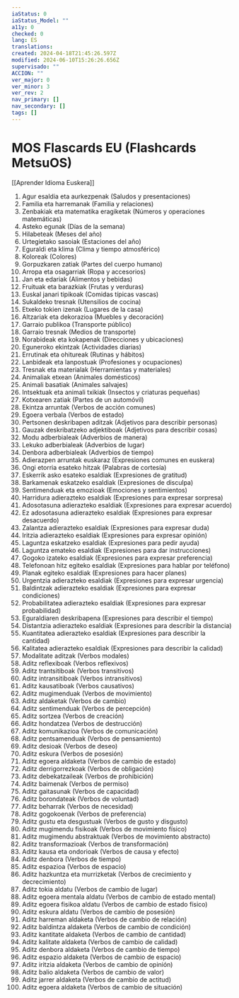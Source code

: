 ```yaml
---
iaStatus: 0
iaStatus_Model: ""
a11y: 0
checked: 0
lang: ES
translations: 
created: 2024-04-18T21:45:26.597Z
modified: 2024-06-10T15:26:26.656Z
supervisado: ""
ACCION: ""
ver_major: 0
ver_minor: 3
ver_rev: 2
nav_primary: []
nav_secondary: []
tags: []
---
```

# MOS Flascards EU (Flashcards MetsuOS)

[[Aprender Idioma Euskera]]

1. Agur esaldia eta aurkezpenak (Saludos y presentaciones)
2. Familia eta harremanak (Familia y relaciones)
3. Zenbakiak eta matematika eragiketak (Números y operaciones matemáticas)
4. Asteko egunak (Días de la semana)
5. Hilabeteak (Meses del año)
6. Urtegietako sasoiak (Estaciones del año)
7. Eguraldi eta klima (Clima y tiempo atmosférico)
8. Koloreak (Colores)
9. Gorpuzkaren zatiak (Partes del cuerpo humano)
10. Arropa eta osagarriak (Ropa y accesorios)
11. Jan eta edariak (Alimentos y bebidas)
12. Fruituak eta barazkiak (Frutas y verduras)
13. Euskal janari tipikoak (Comidas típicas vascas)
14. Sukaldeko tresnak (Utensilios de cocina)
15. Etxeko tokien izenak (Lugares de la casa)
16. Altzariak eta dekorazioa (Muebles y decoración)
17. Garraio publikoa (Transporte público)
18. Garraio tresnak (Medios de transporte)
19. Norabideak eta kokapenak (Direcciones y ubicaciones)
20. Eguneroko ekintzak (Actividades diarias)
21. Errutinak eta ohitureak (Rutinas y hábitos)
22. Lanbideak eta lanpostuak (Profesiones y ocupaciones)
23. Tresnak eta materialak (Herramientas y materiales)
24. Animaliak etxean (Animales domésticos)
25. Animali basatiak (Animales salvajes)
26. Intsektuak eta animali txikiak (Insectos y criaturas pequeñas)
27. Kotxearen zatiak (Partes de un automóvil)
28. Ekintza arruntak (Verbos de acción comunes)
29. Egoera verbala (Verbos de estado)
30. Pertsonen deskribapen aditzak (Adjetivos para describir personas)
31. Gauzak deskribatzeko adjektiboak (Adjetivos para describir cosas)
32. Modu adberbialeak (Adverbios de manera)
33. Lekuko adberbialeak (Adverbios de lugar)
34. Denbora adberbialeak (Adverbios de tiempo)
35. Adierazpen arruntak euskaraz (Expresiones comunes en euskera)
36. Ongi etorria esateko hitzak (Palabras de cortesía)
37. Eskerrik asko esateko esaldiak (Expresiones de gratitud)
38. Barkamenak eskatzeko esaldiak (Expresiones de disculpa)
39. Sentimenduak eta emozioak (Emociones y sentimientos)
40. Harridura adierazteko esaldiak (Expresiones para expresar sorpresa)
41. Adosotasuna adierazteko esaldiak (Expresiones para expresar acuerdo)
42. Ez adosotasuna adierazteko esaldiak (Expresiones para expresar desacuerdo)
43. Zalantza adierazteko esaldiak (Expresiones para expresar duda)
44. Iritzia adierazteko esaldiak (Expresiones para expresar opinión)
45. Laguntza eskatzeko esaldiak (Expresiones para pedir ayuda)
46. Laguntza emateko esaldiak (Expresiones para dar instrucciones)
47. Gogoko izateko esaldiak (Expresiones para expresar preferencia)
48. Telefonoan hitz egiteko esaldiak (Expresiones para hablar por teléfono)
49. Planak egiteko esaldiak (Expresiones para hacer planes)
50. Urgentzia adierazteko esaldiak (Expresiones para expresar urgencia)
51. Baldintzak adierazteko esaldiak (Expresiones para expresar condiciones)
52. Probabilitatea adierazteko esaldiak (Expresiones para expresar probabilidad)
53. Eguraldiaren deskribapena (Expresiones para describir el tiempo)
54. Distantzia adierazteko esaldiak (Expresiones para describir la distancia)
55. Kuantitatea adierazteko esaldiak (Expresiones para describir la cantidad)
56. Kalitatea adierazteko esaldiak (Expresiones para describir la calidad)
57. Modalitate aditzak (Verbos modales)
58. Aditz reflexiboak (Verbos reflexivos)
59. Aditz trantsitiboak (Verbos transitivos)
60. Aditz intransitiboak (Verbos intransitivos)
61. Aditz kausatiboak (Verbos causativos)
62. Aditz mugimenduak (Verbos de movimiento)
63. Aditz aldaketak (Verbos de cambio)
64. Aditz sentimenduak (Verbos de percepción)
65. Aditz sortzea (Verbos de creación)
66. Aditz hondatzea (Verbos de destrucción)
67. Aditz komunikazioa (Verbos de comunicación)
68. Aditz pentsamenduak (Verbos de pensamiento)
69. Aditz desioak (Verbos de deseo)
70. Aditz eskura (Verbos de posesión)
71. Aditz egoera aldaketa (Verbos de cambio de estado)
72. Aditz derrigorrezkoak (Verbos de obligación)
73. Aditz debekatzaileak (Verbos de prohibición)
74. Aditz baimenak (Verbos de permiso)
75. Aditz gaitasunak (Verbos de capacidad)
76. Aditz borondateak (Verbos de voluntad)
77. Aditz beharrak (Verbos de necesidad)
78. Aditz gogokoenak (Verbos de preferencia)
79. Aditz gustu eta desgustuak (Verbos de gusto y disgusto)
80. Aditz mugimendu fisikoak (Verbos de movimiento físico)
81. Aditz mugimendu abstraktuak (Verbos de movimiento abstracto)
82. Aditz transformazioak (Verbos de transformación)
83. Aditz kausa eta ondorioak (Verbos de causa y efecto)
84. Aditz denbora (Verbos de tiempo)
85. Aditz espazioa (Verbos de espacio)
86. Aditz hazkuntza eta murrizketak (Verbos de crecimiento y decrecimiento)
87. Aditz tokia aldatu (Verbos de cambio de lugar)
88. Aditz egoera mentala aldatu (Verbos de cambio de estado mental)
89. Aditz egoera fisikoa aldatu (Verbos de cambio de estado físico)
90. Aditz eskura aldatu (Verbos de cambio de posesión)
91. Aditz harreman aldaketa (Verbos de cambio de relación)
92. Aditz baldintza aldaketa (Verbos de cambio de condición)
93. Aditz kantitate aldaketa (Verbos de cambio de cantidad)
94. Aditz kalitate aldaketa (Verbos de cambio de calidad)
95. Aditz denbora aldaketa (Verbos de cambio de tiempo)
96. Aditz espazio aldaketa (Verbos de cambio de espacio)
97. Aditz iritzia aldaketa (Verbos de cambio de opinión)
98. Aditz balio aldaketa (Verbos de cambio de valor)
99. Aditz jarrer aldaketa (Verbos de cambio de actitud)
100. Aditz egoera aldaketa (Verbos de cambio de situación)
